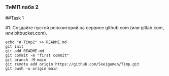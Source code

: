 ### ТиМП лаба 2

##Task 1

#1. Создайте пустой репозиторий на сервисе github.com (или gitlab.com, или bitbucket.com).

```
echo "# Timp2" >> README.md
git init	
git add README.md
git commit -m "first commit"
git branch -M main
git remote add origin https://github.com/Sxeigumen/Timp.git
git push -u origin main
```

